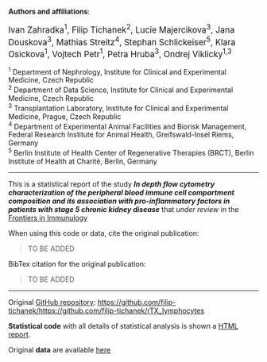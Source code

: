 **Authors and affiliations**:

<div style="font-size: larger;">
Ivan Zahradka<sup>1</sup>, Filip Tichanek<sup>2</sup>, Lucie Majercikova<sup>3</sup>, Jana Douskova<sup>3</sup>, Mathias Streitz<sup>4</sup>, Stephan Schlickeiser<sup>5</sup>, Klara Osickova<sup>1</sup>, Vojtech Petr<sup>1</sup>, Petra Hruba<sup>3</sup>, Ondrej Viklicky<sup>1,3</sup>    

</div>   
   
     
<sup>1</sup> Department of Nephrology, Institute for Clinical and Experimental Medicine, Czech Republic    
<sup>2</sup> Department of Data Science, Institute for Clinical and Experimental Medicine, Czech Republic    
<sup>3</sup> Transplantation Laboratory, Institute for Clinical and Experimental Medicine, Prague, Czech Republic  
<sup>4</sup> Department of Experimental Animal Facilities and Biorisk Management, Federal Research Institute for Animal Health, Greifswald-Insel Riems, Germany   
<sup>5</sup> Berlin Institute of Health Center of Regenerative Therapies (BRCT), Berlin Institute of Health at Charité, Berlin, Germany   

---------------------------------------------------------------------------------------------------

This is a statistical report of the study ***In depth flow cytometry characterization of the peripheral blood immune cell compartment composition and its association with pro-inflammatory factors in patients with stage 5 chronic kidney disease*** that *under review* in the [Frontiers in Immunulogy](https://www.frontiersin.org/journals/immunology)

When using this code or data, cite the original publication:

> TO BE ADDED

BibTex citation for the original publication:

> TO BE ADDED

---------------------------------------------------------------------------------------------------

Original [GitHub repository](https://github.com/filip-tichanek/rTX_lymphocytes): https://github.com/filip-tichanek/https://github.com/filip-tichanek/rTX_lymphocytes

**Statistical code** with all details of statistical analysis is shown a [HTML report](https://filip-tichanek.github.io/rTX_lymphocytes/).

Original **data** are available [here](https://github.com/filip-tichanek/rTX_lymphocytes/blob/main/data_all.csv)




